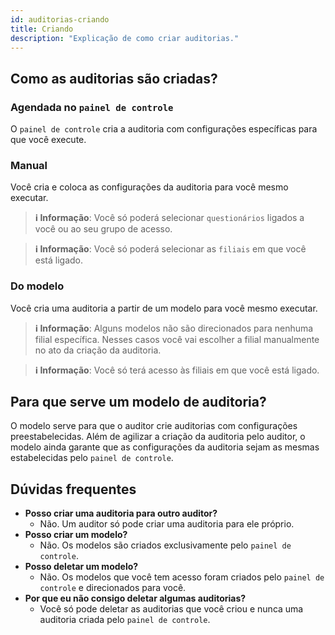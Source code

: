 ```yaml
---
id: auditorias-criando
title: Criando
description: "Explicação de como criar auditorias."
---
```


## Como as auditorias são criadas?

### Agendada no `painel de controle`
 O `painel de controle` cria a auditoria com configurações específicas para que você execute.

### Manual
Você cria e coloca as configurações da auditoria para você mesmo executar.

> **ℹ️ Informação**: Você só poderá selecionar `questionários` ligados a você ou ao seu grupo de acesso.

> **ℹ️ Informação**: Você só poderá selecionar as `filiais` em que você está ligado.

### Do modelo
Você cria uma auditoria a partir de um modelo para você mesmo executar.

> **ℹ️ Informação**: Alguns modelos não são direcionados para nenhuma filial específica. Nesses casos você vai escolher a filial manualmente no ato da criação da auditoria.

> **ℹ️ Informação**: Você só terá acesso às filiais em que você está ligado.

## Para que serve um modelo de auditoria?
O modelo serve para que o auditor crie auditorias com configurações preestabelecidas. Além de agilizar a criação da auditoria pelo auditor, o modelo ainda 
garante que as configurações da auditoria sejam as mesmas estabelecidas pelo `painel de controle`.

## Dúvidas frequentes
- **Posso criar uma auditoria para outro auditor?**
    - Não. Um auditor só pode criar uma auditoria para ele próprio.
- **Posso criar um modelo?**
    - Não. Os modelos são criados exclusivamente pelo `painel de controle`.
- **Posso deletar um modelo?**
    - Não. Os modelos que você tem acesso foram criados pelo `painel de controle` e direcionados para você.
- **Por que eu não consigo deletar algumas auditorias?**
    - Você só pode deletar as auditorias que você criou e nunca uma auditoria criada pelo `painel de controle`. 
